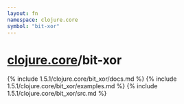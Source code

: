 ```yaml
---
layout: fn
namespace: clojure.core
symbol: "bit-xor"
---
```


# [clojure.core](../)/bit-xor

{% include 1.5.1/clojure.core/bit_xor/docs.md %}
{% include 1.5.1/clojure.core/bit_xor/examples.md %}
{% include 1.5.1/clojure.core/bit_xor/src.md %}

